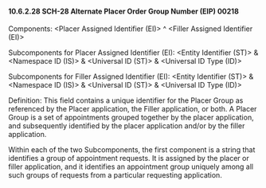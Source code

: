 #### 10.6.2.28 SCH-28 Alternate Placer Order Group Number (EIP) 00218

Components: &lt;Placer Assigned Identifier (EI)> ^ &lt;Filler Assigned Identifier (EI)>

Subcomponents for Placer Assigned Identifier (EI): &lt;Entity Identifier (ST)> & &lt;Namespace ID (IS)> & &lt;Universal ID (ST)> & &lt;Universal ID Type (ID)>

Subcomponents for Filler Assigned Identifier (EI): &lt;Entity Identifier (ST)> & &lt;Namespace ID (IS)> & &lt;Universal ID (ST)> & &lt;Universal ID Type (ID)>

Definition: This field contains a unique identifier for the Placer Group as referenced by the Placer application, the Filler application, or both. A Placer Group is a set of appointments grouped together by the placer application, and subsequently identified by the placer application and/or by the filler application.

Within each of the two Subcomponents, the first component is a string that identifies a group of appointment requests. It is assigned by the placer or filler application, and it identifies an appointment group uniquely among all such groups of requests from a particular requesting application.
